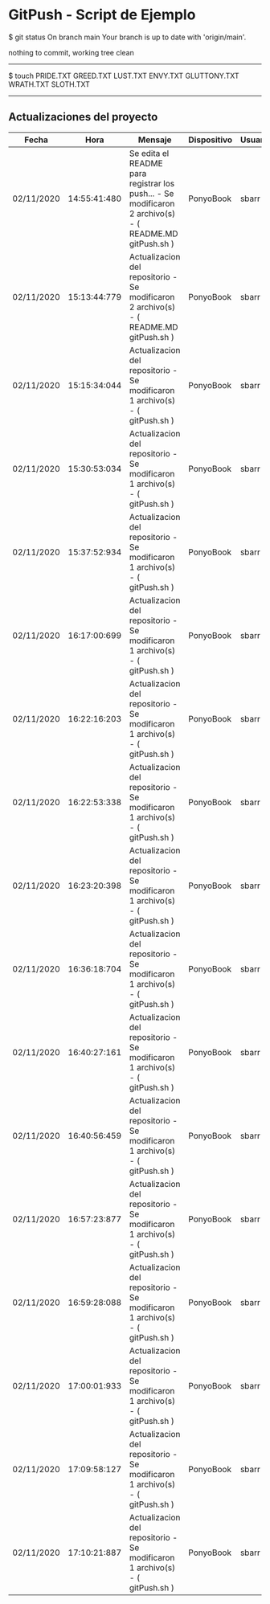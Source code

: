# GitPush - Script de Ejemplo


$ git status
On branch main
Your branch is up to date with 'origin/main'.

nothing to commit, working tree clean



----- 


$ touch PRIDE.TXT GREED.TXT LUST.TXT ENVY.TXT GLUTTONY.TXT WRATH.TXT SLOTH.TXT



------


## Actualizaciones del proyecto


| Fecha | Hora | Mensaje | Dispositivo | Usuario |
|-------|------|---------|-------------|---------|
| 02/11/2020 | 14:55:41:480 | Se edita el README para registrar los push... - Se modificaron 2 archivo(s) - ( README.MD gitPush.sh ) | PonyoBook | sbarr |
| 02/11/2020 | 15:13:44:779 | Actualizacion del repositorio - Se modificaron 2 archivo(s) - ( README.MD gitPush.sh ) | PonyoBook | sbarr |
| 02/11/2020 | 15:15:34:044 | Actualizacion del repositorio - Se modificaron 1 archivo(s) - ( gitPush.sh ) | PonyoBook | sbarr |
| 02/11/2020 | 15:30:53:034 | Actualizacion del repositorio - Se modificaron 1 archivo(s) - ( gitPush.sh ) | PonyoBook | sbarr |
| 02/11/2020 | 15:37:52:934 | Actualizacion del repositorio - Se modificaron 1 archivo(s) - ( gitPush.sh ) | PonyoBook | sbarr |
| 02/11/2020 | 16:17:00:699 | Actualizacion del repositorio - Se modificaron 1 archivo(s) - ( gitPush.sh ) | PonyoBook | sbarr |
| 02/11/2020 | 16:22:16:203 | Actualizacion del repositorio - Se modificaron 1 archivo(s) - ( gitPush.sh ) | PonyoBook | sbarr |
| 02/11/2020 | 16:22:53:338 | Actualizacion del repositorio - Se modificaron 1 archivo(s) - ( gitPush.sh ) | PonyoBook | sbarr |
| 02/11/2020 | 16:23:20:398 | Actualizacion del repositorio - Se modificaron 1 archivo(s) - ( gitPush.sh ) | PonyoBook | sbarr |
| 02/11/2020 | 16:36:18:704 | Actualizacion del repositorio - Se modificaron 1 archivo(s) - ( gitPush.sh ) | PonyoBook | sbarr |
| 02/11/2020 | 16:40:27:161 | Actualizacion del repositorio - Se modificaron 1 archivo(s) - ( gitPush.sh ) | PonyoBook | sbarr |
| 02/11/2020 | 16:40:56:459 | Actualizacion del repositorio - Se modificaron 1 archivo(s) - ( gitPush.sh ) | PonyoBook | sbarr |
| 02/11/2020 | 16:57:23:877 | Actualizacion del repositorio - Se modificaron 1 archivo(s) - ( gitPush.sh ) | PonyoBook | sbarr |
| 02/11/2020 | 16:59:28:088 | Actualizacion del repositorio - Se modificaron 1 archivo(s) - ( gitPush.sh ) | PonyoBook | sbarr |
| 02/11/2020 | 17:00:01:933 | Actualizacion del repositorio - Se modificaron 1 archivo(s) - ( gitPush.sh ) | PonyoBook | sbarr |
| 02/11/2020 | 17:09:58:127 | Actualizacion del repositorio - Se modificaron 1 archivo(s) - ( gitPush.sh ) | PonyoBook | sbarr |
| 02/11/2020 | 17:10:21:887 | Actualizacion del repositorio - Se modificaron 1 archivo(s) - ( gitPush.sh ) | PonyoBook | sbarr |
